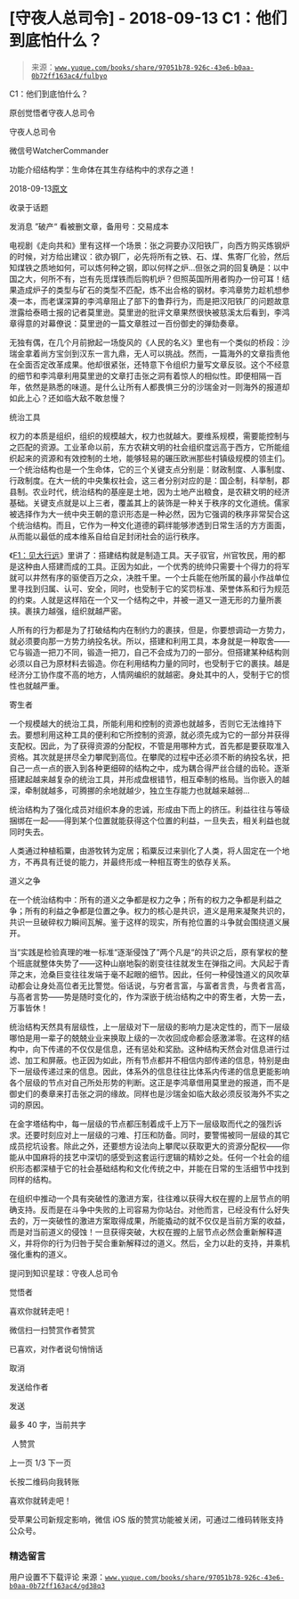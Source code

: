 # [守夜人总司令] - 2018-09-13 C1：他们到底怕什么？

> 来源：[`www.yuque.com/books/share/97051b78-926c-43e6-b0aa-0b72ff163ac4/fulbyo`](https://www.yuque.com/books/share/97051b78-926c-43e6-b0aa-0b72ff163ac4/fulbyo)



C1：他们到底怕什么？ 

原创觉悟者守夜人总司令 

守夜人总司令 

微信号WatcherCommander 

功能介绍结构学：生命体在其生存结构中的求存之道！ 

2018-09-13[原文](https://mp.weixin.qq.com/s?__biz=MzAxNDk1NjI2Mw==&mid=2247483898&idx=1&sn=1b0a50386e9e89d2750dec717236f0aa&chksm=9b8a2272acfdab64235b35ee5e91b8cac6172144207251636e1345fc570aa1601f59eff7f442&scene=27#wechat_redirect&cpage=483) 

收录于话题 

发消息 ”破产“ 看被删文章，备用号：交易成本 

电视剧《走向共和》里有这样一个场景：张之洞要办汉阳铁厂，向西方购买炼钢炉的时候，对方给出建议：欲办钢厂，必先将所有之铁、石、煤、焦寄厂化验，然后知煤铁之质地如何，可以炼何种之钢，即以何样之炉…但张之洞的回复确是：以中国之大，何所不有，岂有先觅煤铁而后购机炉？但照英国所用者购办一份可耳！结果造成炉子的类型与矿石的类型不匹配，炼不出合格的钢材。李鸿章势力趁机想参凑一本，而老谋深算的李鸿章阻止了部下的鲁莽行为，而是把汉阳铁厂的问题故意泄露给泰晤士报的记者莫里逊。莫里逊的批评文章果然很快被慈溪太后看到，李鸿章得意的对幕僚说：莫里逊的一篇文章胜过一百份御史的弹劾奏章。 

无独有偶，在几个月前掀起一场旋风的《人民的名义》里也有一个类似的桥段：沙瑞金拿着尚方宝剑到汉东一言九鼎，无人可以挑战。然而，一篇海外的文章指责他在全面否定改革成果。他却很紧张，还特意下令组织力量写文章反驳。这个不经意的细节和李鸿章利用莫里逊的文章打击张之洞有着惊人的相似性。即便相隔一百年，依然是熟悉的味道。是什么让所有人都畏惧三分的沙瑞金对一则海外的报道却如此上心？还如临大敌不敢怠慢？ 

统治工具 

权力的本质是组织，组织的规模越大，权力也就越大。要维系规模，需要能控制与之匹配的资源。工业革命以前，东方农耕文明的社会组织度远高于西方，它所能组织起来的资源和有效控制的土地，能够轻易的碾压欧洲那些村镇级规模的领主们。一个统治结构也是一个生命体，它的三个关键支点分别是：财政制度、人事制度、行政制度。在大一统的中央集权社会，这三者分别对应的是：国企制，科举制，郡县制。农业时代，统治结构的基座是土地，因为土地产出粮食，是农耕文明的经济基础。关键支点就是以上三者，覆盖其上的装饰是一种关于秩序的文化道统。儒家被选择作为大一统中央王朝的意识形态是一种必然，因为它强调的秩序非常契合这个统治结构。而且，它作为一种文化道德的羁绊能够渗透到日常生活的方方面面，从而能以最低的成本维系自给自足封闭社会的运行秩序。 

《[F1：见大行远](http://mp.weixin.qq.com/s?__biz=MzAxNDk1NjI2Mw==&mid=2247483815&idx=1&sn=3ef0a28f13360d542e1fe295b25cbd9a&chksm=9b8a222facfdab3920ee4384bc60709209747c50a7da243c69a345cd69a301cd194d921d643d&scene=21#wechat_redirect)》里讲了：搭建结构就是制造工具。天子驭官，州官牧民，用的都是这种由人搭建而成的工具。正因为如此，一个优秀的统帅只需要十个得力的将军就可以井然有序的驱使百万之众，决胜千里。一个士兵能在他所属的最小作战单位里寻找到归属、认可、安全，同时，也受制于它的奖罚标准、荣誉体系和行为规范的约束。人就是这样陷在一个又一个结构之中，并被一道又一道无形的力量所裹挟。裹挟力越强，组织就越严密。 

人所有的行为都是为了打破结构内在制约力的裹挟，但是，你要想调动一方势力，就必须要向那一方势力纳投名状。所以，搭建和利用工具，本身就是一种取舍——它与锻造一把刀不同，锻造一把刀，自己不会成为刀的一部分。但搭建某种结构则必须以自己为原材料去锻造。你在利用结构力量的同时，也受制于它的裹挟。越是经济分工协作度不高的地方，人情网编织的就越密。身处其中的人，受制于它的惯性也就越严重。 

寄生者 

一个规模越大的统治工具，所能利用和控制的资源也就越多，否则它无法维持下去。要想利用这种工具的便利和它所控制的资源，就必须先成为它的一部分并获得支配权。因此，为了获得资源的分配权，不管是用哪种方式，首先都是要获取准入资格。其次就是拼尽全力攀爬到高位。在攀爬的过程中还必须不断的纳投名状，把自己一点一点的嵌入到各种更细碎的结构之中，成为耦合得严丝合缝的齿轮。逐渐搭建起越来越复杂的统治工具，并形成盘根错节，相互牵制的格局。当你嵌入的越深，牵制就越多，可腾挪的余地就越少，独立生存能力也就越来越弱… 

统治结构为了强化成员对组织本身的忠诚，形成由下而上的挤压。利益往往与等级捆绑在一起——得到某个位置就能获得这个位置的利益，一旦失去，相关利益也就同时失去。 

人类通过种植稻粟，由游牧转为定居；稻粟反过来驯化了人类，将人固定在一个地方，不再具有迁徙的能力，并最终形成一种相互寄生的依存关系。 

道义之争 

在一个统治结构中：所有的道义之争都是权力之争；所有的权力之争都是利益之争；所有的利益之争都是位置之争。权力的核心是共识，道义是用来凝聚共识的，共识一旦破碎权力瞬间瓦解。鉴于这样的现实，所有抢位置的斗争就会围绕道义展开。 

当“实践是检验真理的唯一标准“逐渐侵蚀了”两个凡是“的共识之后，原有掌权的整个班底就整体失势了——这种山崩地裂的剧变往往就发生在弹指之间。大风起于青萍之末，沧桑巨变往往发端于毫不起眼的细节。因此，任何一种侵蚀道义的风吹草动都会让身处高位者无比警觉。俗话说，与穷者言富，与富者言贵，与贵者言高，与高者言势——势是随时变化的，作为深嵌于统治结构之中的寄生者，大势一去，万事皆休！ 

统治结构天然具有层级性，上一层级对下一层级的影响力是决定性的，而下一层级哪怕是用一辈子的兢兢业业来换取上级的一次收回成命都会感激涕零。在这样的结构中，向下传递的不仅仅是信息，还有惩处和奖励。这种结构天然会对信息进行过滤、加工和屏蔽。也正因为如此，所有节点都并不相信内部传递的信息，特别是由下一层级传递过来的信息。因此，体系外的信息往往比体系内传递的信息更能影响各个层级的节点对自己所处形势的判断。这正是李鸿章借用莫里逊的报道，而不是御史们的奏章来打击张之洞的缘故。同样也是沙瑞金如临大敌必须反驳海外不实之词的原因。 

在金字塔结构中，每一层级的节点都压制着成千上万下一层级取而代之的强烈诉求。还要时刻应对上一层级的刁难、打压和防备。同时，要警惕被同一层级的其它成员挖坑设套。除此之外，还要想方设法向上攀爬以获取更大的资源分配权——你能从中国麻将的技艺中深切的感受到这套运行逻辑的精妙之处。任何一个社会的组织形态都深植于它的社会基础结构和文化传统之中，并能在日常的生活细节中找到同样的结构。 

在组织中推动一个具有突破性的激进方案，往往难以获得大权在握的上层节点的明确支持。反而是在斗争中失败的上司容易为你站台。对他而言，已经没有什么好失去的，万一突破性的激进方案取得成果，所能撬动的就不仅仅是当前方案的收益，而是对当前道义的侵蚀！一旦获得突破，大权在握的上层节点必然会重新解释道义，并将你的行为归咎于契合重新解释过的道义。然后，全力以赴的支持，并乘机强化重构的道义。 

提问到知识星球：守夜人总司令  



觉悟者 

喜欢你就转走吧！ 

微信扫一扫赞赏作者赞赏 

已喜欢，对作者说句悄悄话 

取消 

发送给作者 

发送 

最多 40 字，当前共字 

 人赞赏 

上一页 1/3 下一页 

长按二维码向我转账 

喜欢你就转走吧！ 

受苹果公司新规定影响，微信 iOS 版的赞赏功能被关闭，可通过二维码转账支持公众号。 

### 精选留言 

用户设置不下载评论 来源：[`www.yuque.com/books/share/97051b78-926c-43e6-b0aa-0b72ff163ac4/gd38q3`](https://www.yuque.com/books/share/97051b78-926c-43e6-b0aa-0b72ff163ac4/gd38q3)
